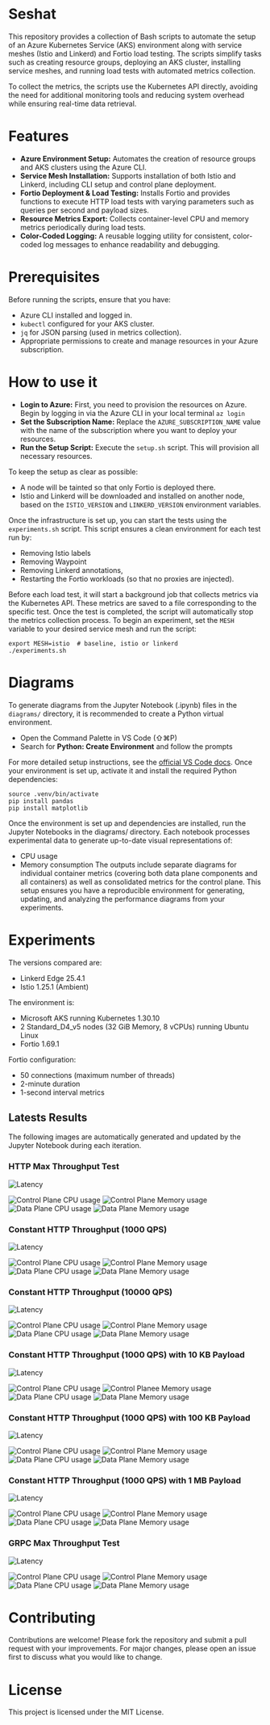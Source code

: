 # Seshat

This repository provides a collection of Bash scripts to automate the setup of an Azure Kubernetes Service (AKS) environment along with service meshes (Istio and Linkerd) and Fortio load testing. The scripts simplify tasks such as creating resource groups, deploying an AKS cluster, installing service meshes, and running load tests with automated metrics collection.

To collect the metrics, the scripts use the Kubernetes API directly, avoiding the need for additional monitoring tools and reducing system overhead while ensuring real-time data retrieval.

# Features

- **Azure Environment Setup:** Automates the creation of resource groups and AKS clusters using the Azure CLI.
- **Service Mesh Installation:** Supports installation of both Istio and Linkerd, including CLI setup and control plane deployment.
- **Fortio Deployment & Load Testing:** Installs Fortio and provides functions to execute HTTP load tests with varying parameters such as queries per second and payload sizes.
- **Resource Metrics Export:** Collects container-level CPU and memory metrics periodically during load tests.
- **Color-Coded Logging:** A reusable logging utility for consistent, color-coded log messages to enhance readability and debugging.

# Prerequisites

Before running the scripts, ensure that you have:
- Azure CLI installed and logged in.
- `kubectl` configured for your AKS cluster.
- `jq` for JSON parsing (used in metrics collection).
- Appropriate permissions to create and manage resources in your Azure subscription.

# How to use it

- **Login to Azure:** First, you need to provision the resources on Azure. Begin by logging in via the Azure CLI in your local terminal `az login`
- **Set the Subscription Name:** Replace the `AZURE_SUBSCRIPTION_NAME` value with the name of the subscription where you want to deploy your resources.
- **Run the Setup Script:** Execute the `setup.sh` script. This will provision all necessary resources.

To keep the setup as clear as possible:
- A node will be tainted so that only Fortio is deployed there.
- Istio and Linkerd will be downloaded and installed on another node, based on the `ISTIO_VERSION` and `LINKERD_VERSION` environment variables.

Once the infrastructure is set up, you can start the tests using the `experiments.sh` script. This script ensures a clean environment for each test run by:
- Removing Istio labels
- Removing Waypoint
- Removing Linkerd annotations,
- Restarting the Fortio workloads (so that no proxies are injected).

Before each load test, it will start a background job that collects metrics via the Kubernetes API. These metrics are saved to a file corresponding to the specific test. Once the test is completed, the script will automatically stop the metrics collection process.
To begin an experiment, set the `MESH` variable to your desired service mesh and run the script:
```
export MESH=istio  # baseline, istio or linkerd
./experiments.sh
```

# Diagrams

To generate diagrams from the Jupyter Notebook (.ipynb) files in the `diagrams/` directory, it is recommended to create a Python virtual environment.
- Open the Command Palette in VS Code (⇧⌘P)
- Search for **Python: Create Environment** and follow the prompts

For more detailed setup instructions, see the [official VS Code docs](https://code.visualstudio.com/docs/python/environments).
Once your environment is set up, activate it and install the required Python dependencies:
```
source .venv/bin/activate
pip install pandas
pip install matplotlib
```

Once the environment is set up and dependencies are installed, run the Jupyter Notebooks in the diagrams/ directory. Each notebook processes experimental data to generate up-to-date visual representations of:
- CPU usage
- Memory consumption
The outputs include separate diagrams for individual container metrics (covering both data plane components and all containers) as well as consolidated metrics for the control plane.
This setup ensures you have a reproducible environment for generating, updating, and analyzing the performance diagrams from your experiments.

# Experiments

The versions compared are:
- Linkerd Edge 25.4.1
- Istio 1.25.1 (Ambient)

The environment is:
- Microsoft AKS running Kubernetes 1.30.10
- 2 Standard_D4_v5 nodes (32 GiB Memory, 8 vCPUs) running Ubuntu Linux
- Fortio 1.69.1

Fortio configuration:
- 50 connections (maximum number of threads)
- 2-minute duration
- 1-second interval metrics

## Latests Results 
The following images are automatically generated and updated by the Jupyter Notebook during each iteration.

### HTTP Max Throughput Test

![Latency](diagrams/01_http_max_throughput/global_latency_0.png)
<!-- ![Latency error](diagrams/01_http_max_throughput/latency_error_0.png) -->
![Control Plane CPU usage](diagrams/01_http_max_throughput/control_plane_cpu_0.png)
![Control Plane Memory usage](diagrams/01_http_max_throughput/control_plane_memory_0.png)
![Data Plane CPU usage](diagrams/01_http_max_throughput/data_plane_cpu_0.png)
![Data Plane Memory usage](diagrams/01_http_max_throughput/data_plane_memory_0.png)

### Constant HTTP Throughput (1000 QPS)

![Latency](diagrams/02_http_constant_throughput/global_latency_1000.png)
<!-- ![Latency error](diagrams/02_http_constant_throughput/latency_error_1000.png) -->
![Control Plane CPU usage](diagrams/02_http_constant_throughput/control_plane_cpu_1000.png)
![Control Plane Memory usage](diagrams/02_http_constant_throughput/control_plane_memory_1000.png)
![Data Plane CPU usage](diagrams/02_http_constant_throughput/data_plane_cpu_1000.png)
![Data Plane Memory usage](diagrams/02_http_constant_throughput/data_plane_memory_1000.png)

### Constant HTTP Throughput (10000 QPS)

![Latency](diagrams/02_http_constant_throughput/global_latency_10000.png)
<!-- ![Latency error](diagrams/02_http_constant_throughput/latency_error_10000.png) -->
![Control Plane CPU usage](diagrams/02_http_constant_throughput/control_plane_cpu_10000.png)
![Control Plane Memory usage](diagrams/02_http_constant_throughput/control_plane_memory_10000.png)
![Data Plane CPU usage](diagrams/02_http_constant_throughput/data_plane_cpu_10000.png)
![Data Plane Memory usage](diagrams/02_http_constant_throughput/data_plane_memory_10000.png)

### Constant HTTP Throughput (1000 QPS) with 10 KB Payload

![Latency](diagrams/03_http_payload/global_latency_1000_10000.png)
<!-- ![Latency error](diagrams/03_http_payload/global_latency_error_100_10000.png) -->
![Control Plane CPU usage](diagrams/03_http_payload/control_plane_cpu_1000_10000.png)
![Control Planee Memory usage](diagrams/03_http_payload/control_plane_memory_1000_10000.png)
![Data Plane CPU usage](diagrams/03_http_payload/data_plane_cpu_1000_10000.png)
![Data Plane Memory usage](diagrams/03_http_payload/data_plane_memory_1000_10000.png)

### Constant HTTP Throughput (1000 QPS) with 100 KB Payload

![Latency](diagrams/03_http_payload/global_latency_1000_100000.png)
<!-- ![Latency error](diagrams/03_http_payload/global_latency_error_1000_100000.png) -->
![Control Plane CPU usage](diagrams/03_http_payload/control_plane_cpu_1000_100000.png)
![Control Plane Memory usage](diagrams/03_http_payload/control_plane_memory_1000_10000.png)
![Data Plane CPU usage](diagrams/03_http_payload/data_plane_cpu_1000_100000.png)
![Data Plane Memory usage](diagrams/03_http_payload/data_plane_memory_1000_100000.png)

### Constant HTTP Throughput (1000 QPS) with 1 MB Payload

![Latency](diagrams/03_http_payload/global_latency_1000_1000000.png)
<!-- ![Latency error](diagrams/03_http_payload/global_latency_error_1000_100000.png) -->
![Control Plane CPU usage](diagrams/03_http_payload/control_plane_cpu_1000_1000000.png)
![Control Plane Memory usage](diagrams/03_http_payload/control_plane_memory_1000_100000.png)
![Data Plane CPU usage](diagrams/03_http_payload/data_plane_cpu_1000_1000000.png)
![Data Plane Memory usage](diagrams/03_http_payload/data_plane_memory_1000_1000000.png)

### GRPC Max Throughput Test

![Latency](diagrams/04_grpc_max_throughput/global_latency_0_0.png)
<!-- ![Latency error](diagrams/04_grpc_max_throughput/latency_error_0.png) -->
![Control Plane CPU usage](diagrams/04_grpc_max_throughput/control_plane_cpu_0_0.png)
![Control Plane Memory usage](diagrams/04_grpc_max_throughput/control_plane_memory_0_0.png)
![Data Plane CPU usage](diagrams/04_grpc_max_throughput/data_plane_cpu_0_0.png)
![Data Plane Memory usage](diagrams/04_grpc_max_throughput/data_plane_memory_0_0.png)

# Contributing

Contributions are welcome! Please fork the repository and submit a pull request with your improvements. For major changes, please open an issue first to discuss what you would like to change.

# License

This project is licensed under the MIT License.